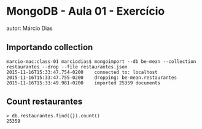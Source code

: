 # MongoDB - Aula 01 - Exercício
autor: Márcio Dias

## Importando collection
```
marcio-mac:class-01 marciodias$ mongoimport --db be-mean --collection restaurantes --drop --file restaurantes.json
2015-11-16T15:33:47.754-0200	connected to: localhost
2015-11-16T15:33:47.755-0200	dropping: be-mean.restaurantes
2015-11-16T15:33:49.981-0200	imported 25359 documents

```

## Count restaurantes

```
> db.restaurantes.find({}).count()
25359
